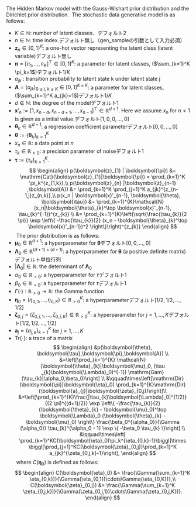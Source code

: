 <!-- Document Author
Koki Kazama <kokikazama@aoni.waseda.jp>
-->
The Hidden Markov model with the Gauss-Wishart prior distribution and the Dirichlet prior distribution.
​
The stochastic data generative model is as follows:
​
* $K \in \mathbb{N}$: number of latent classes．デフォルト2
* $n \in \mathbb{N}$: time index.デフォルト無し（gen_sampleの引数として入力必須）
* $\boldsymbol{z}_{n} \in \{ 0, 1 \}^K$: a one-hot vector representing the latent class (latent variable)デフォルト無し
* $\boldsymbol{\pi}=[\pi_{1},\dots,\pi_{K}]^{\top} \in [0, 1]^K$: a parameter for latent classes, ($\sum_{k=1}^K \pi_k=1$)デフォルト$1/K$
* $a_{jk}$ : transition probability to latent state k under latent state j
* $\boldsymbol{A}=(a_{jk})_{0\leq j,k\leq K} \in [0, 1]^{K\times K}$: a parameter for latent classes, ($\sum_{k=1}^K a_{jk}=1$)デフォルト$1/K$
* $d \in \mathbb{N}$: the degree of the modelデフォルト1
* $\boldsymbol{x}'_n := [1, x_{n-d}, x_{n-d+1}, \dots , x_{n-1}]^\top \in \mathbb{R}^{d+1}$. Here we assume $x_n$ for $n < 1$ is given as a initial value.デフォルト$[1,0,0, \dots ,0]$
* $\boldsymbol{\theta}_{k} \in \mathbb{R}^{d+1}$: a regression coefficient parameterデフォルト$[0,0, \dots , 0]$
* $\boldsymbol{\theta}:=\{\boldsymbol{\theta}_{k}\}_{k=1}^{K}$
* $x_n \in \mathbb{R}$: a data point at $n$
* $\tau_{k} \in \mathbb{R}_{>0}$: a precision parameter of noiseデフォルト1
* $\boldsymbol{\tau}:=\{\tau_{k}\}_{k=1}^{K}$.
​
​
$$
\begin{align}
    p(\boldsymbol{z}_{1} | \boldsymbol{\pi}) &= \mathrm{Cat}(\boldsymbol{z}_{1}|\boldsymbol{\pi}) = \prod_{k=1}^K \pi_k^{z_{1,k}},\\
    p(\boldsymbol{z}_{n} |\boldsymbol{z}_{n-1} ,\boldsymbol{A}) &= \prod_{k=1}^K \prod_{j=1}^K a_{jk}^{z_{n-1,j}z_{n,k}},\\
    p(x_n | \boldsymbol{x}'_{n-1}, \boldsymbol{\theta}, \boldsymbol{\tau}) &= \prod_{k=1}^{K}\mathcal{N}(x_n|\boldsymbol{\theta}_{k}^\top \boldsymbol{x}'_{n-1}, \tau_{k}^{-1})^{z_{k}} \\
    &= \prod_{k=1}^{K}\left(\sqrt{\frac{\tau_{k}}{2 \pi}} \exp \left\{ -\frac{\tau_{k}}{2} (x_n - \boldsymbol{\theta}_{k}^\top \boldsymbol{x}'_{n-1})^2 \right\}\right)^{z_{k}}
\end{align}
$$
​
The prior distribution is as follows:
​
* $\boldsymbol{\mu}_0 \in \mathbb{R}^{d+1}$: a hyperparameter for $\boldsymbol{\theta}$デフォルト$[0, 0, \dots , 0]$
* $\boldsymbol{\Lambda}_0 \in \mathbb{R}^{(d+1) \times (d+1)}$: a hyperparameter for $\boldsymbol{\theta}$ (a positive definite matrix)デフォルト単位行列
* $| \boldsymbol{\Lambda}_0 | \in \mathbb{R}$: the determinant of $\boldsymbol{\Lambda}_0$
* $\alpha_0 \in \mathbb{R}_{>0}$: a hyperparameter for $\tau$デフォルト1
* $\beta_0 \in \mathbb{R}_{>0}$: a hyperparameter for $\tau$デフォルト1
* $\Gamma(\cdot): \mathbb{R}_{>0} \to \mathbb{R}$: the Gamma function
* $\boldsymbol{\eta}_0=(\eta_{0,1},\dots,\eta_{0,K}) \in \mathbb{R}_{> 0}^K$: a hyperparameterデフォルト$[1/2, 1/2, \dots , 1/2]$
* $\boldsymbol{\zeta}_{0,j}=(\zeta_{0,j,1},\dots,\zeta_{0,j,K}) \in \mathbb{R}_{> 0}^K$: a hyperparameter for $j=1,\dots,K$デフォルト$[1/2, 1/2, \dots , 1/2]$
* $\boldsymbol{a}_{j}=\{a_{j,k}\}_{k=1}^{K}$ for $j=1,\dots,K$
* $\mathrm{Tr} \{ \cdot \}$: a trace of a matrix
​
$$
\begin{align}
    &p(\boldsymbol{\theta}, \boldsymbol{\tau},\boldsymbol{\pi},\boldsymbol{A}) 
    \\
    &=\left[\prod_{k=1}^{K} \mathcal{N}(\boldsymbol{\theta}_{k}|\boldsymbol{\mu}_0, (\tau _{k}\boldsymbol{\Lambda}_0)^{-1}) \mathrm{Gam}(\tau_{k}|\alpha_0,\beta_0)\right]
    \\
    &\qquad\times\left[\mathrm{Dir}(\boldsymbol{\pi}|\boldsymbol{\eta}_0) \prod_{k=1}^{K}\mathrm{Dir}(\boldsymbol{a}_{j}|\boldsymbol{\zeta}_{0,j})\right]\\
    &=\left[\prod_{k=1}^{K}\frac{|\tau_{k}\boldsymbol{\Lambda}_0|^{1/2}}{(2 \pi)^{(d+1)/2}} 
    \exp \left\{ -\frac{\tau_{k}}{2} (\boldsymbol{\theta}_{k} - \boldsymbol{\mu}_0)^\top 
    \boldsymbol{\Lambda}_0 (\boldsymbol{\theta}_{k} - \boldsymbol{\mu}_0) \right\}
    \frac{\beta_0^{\alpha_0}}{\Gamma (\alpha_0)} \tau_{k}^{\alpha_0 - 1} \exp \{ -\beta_0 \tau_{k} \}\right]
    \\
    &\qquad\times\left[ \prod_{k=1}^KC(\boldsymbol{\eta}_0)\pi_k^{\eta_{0,k}-1}\biggl]\times \biggl[\prod_{j=1}^KC(\boldsymbol{\zeta}_{0,j})\prod_{k=1}^K a_{jk}^{\zeta_{0,j,k}-1}\right],
\end{align}
$$
​
where $C(\boldsymbol{\eta}_0)$ is defined as follows:
​
$$
\begin{align}
    C(\boldsymbol{\eta}_0) &= \frac{\Gamma(\sum_{k=1}^K \eta_{0,k})}{\Gamma(\eta_{0,1})\cdots\Gamma(\eta_{0,K})},\\
    C(\boldsymbol{\zeta}_{0,j}) &= \frac{\Gamma(\sum_{k=1}^K \zeta_{0,j,k})}{\Gamma(\zeta_{0,j,1})\cdots\Gamma(\zeta_{0,j,K})}. 
\end{align}
$$